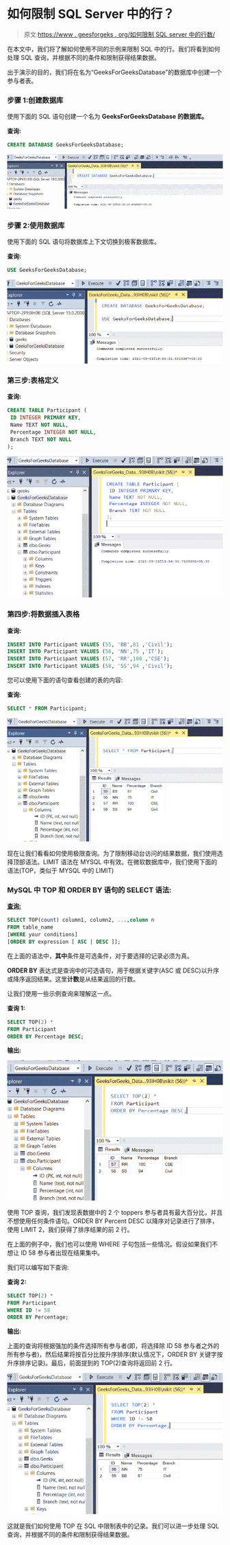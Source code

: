 # 如何限制 SQL Server 中的行？

> 原文:[https://www . geesforgeks . org/如何限制 SQL server 中的行数/](https://www.geeksforgeeks.org/how-to-limit-rows-in-a-sql-server/)

在本文中，我们将了解如何使用不同的示例来限制 SQL 中的行。我们将看到如何处理 SQL 查询，并根据不同的条件和限制获得结果数据。

出于演示的目的，我们将在名为“GeeksForGeeksDatabase”的数据库中创建一个参与者表。

### **步骤 1:创建数据库**

使用下面的 SQL 语句创建一个名为 **GeeksForGeeksDatabase 的数据库。**

**查询:**

```sql
CREATE DATABASE GeeksForGeeksDatabase;
```

![](img/1a9bf5d5471e71e9dc4f087705b174be.png)

### **步骤 2:使用数据库**

使用下面的 SQL 语句将数据库上下文切换到极客数据库。

**查询:**

```sql
USE GeeksForGeeksDatabase;
```

![](img/f2afe00095f67bc9f520bce2f9866778.png)

### **第三步:表格定义**

**查询:**

```sql
CREATE TABLE Participant (
 ID INTEGER PRIMARY KEY,
 Name TEXT NOT NULL,
 Percentage INTEGER NOT NULL,
 Branch TEXT NOT NULL
);
```

![](img/4ebfdcca0f7878f88a9cf7be84c1611a.png)

### **第四步:将数据**插入**表格**

**查询:**

```sql
INSERT INTO Participant VALUES (55, 'BB',81 ,'Civil');
INSERT INTO Participant VALUES (56, 'NN',75 ,'IT');
INSERT INTO Participant VALUES (57, 'RR',100 ,'CSE');
INSERT INTO Participant VALUES (58, 'SS',94 ,'Civil');
```

您可以使用下面的语句查看创建的表的内容:

**查询:**

```sql
SELECT * FROM Participant;
```

![](img/3e31bb7ae8ab124cd6ef6bfcf3b39034.png)

现在让我们看看如何使用极限查询。为了限制移动台访问的结果数据，我们使用选择顶部语法。LIMIT 语法在 MYSQL 中有效。在微软数据库中，我们使用下面的语法(TOP，类似于 MYSQL 中的 LIMIT)

### **MySQL 中 TOP 和 ORDER BY 语句的 SELECT 语法:**

**<u>查询:</u>**

```sql
SELECT TOP(count) column1, column2, ...,column n 
FROM table_name
[WHERE your conditions]
[ORDER BY expression [ ASC | DESC ]];
```

在上面的语法中，**其中**条件是可选条件，对于要选择的记录必须为真。

**ORDER BY** 表达式是查询中的可选语句，用于根据关键字(ASC 或 DESC)以升序或降序返回结果。这里**计数**是从结果返回的行数。

让我们使用一些示例查询来理解这一点。

**查询 1:**

```sql
SELECT TOP(2) *
FROM Participant
ORDER BY Percentage DESC;
```

**输出:**

![](img/3e91c8cd022f06ef0c11151bfbfc8ca3.png)

使用 TOP 查询，我们发现表数据中的 2 个 toppers 参与者具有最大百分比，并且不想使用任何条件语句。ORDER BY Percent DESC 以降序对记录进行了排序，使用 LIMIT 2，我们获得了排序结果的前 2 行。

在上面的例子中，我们也可以使用 WHERE 子句包括一些情况。假设如果我们不想让 ID 58 参与者出现在结果集中。

我们可以编写如下查询:

**查询 2:**

```sql
SELECT TOP(2) *
FROM Participant
WHERE ID != 58
ORDER BY Percentage;
```

**输出:**

上面的查询将根据强加的条件选择所有参与者(即，将选择除 ID 58 参与者之外的所有参与者)，然后结果将按百分比按升序排序(默认情况下，ORDER BY 关键字按升序排序记录)。最后，前面提到的 TOP(2)查询将返回前 2 行。

![](img/cde1496fc2a4b819d892fc112e41e00b.png)

这就是我们如何使用 TOP 在 SQL 中限制表中的记录。我们可以进一步处理 SQL 查询，并根据不同的条件和限制获得结果数据。